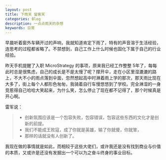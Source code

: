 ```yaml
---
layout: post
title: 下雨天 留客天
categories: Blog
description: 一点点雨天的杂想
keywords: 日常 
---
```


早晨听着窗外车辆开过的声响，我就知道肯定下雨了，特有的声音溶于生活经验，连思考的过程都省略了。不禁想到，自己工作上什么时候也固化下属于自己的行业经验。

昨天手机提醒了入职 MicroStrategy 的事项，原来我已经工作整整 5年了，每每此时总是很焦虑，自己的成长是不是太慢了呢？撑开伞，走在小区里湿漉漉的路上，不大不小的雨点落到伞面，忽然想起高中时淋着雨上学的那次，那天雨比现在大多了，街上每个人都形色匆匆，我骑着自行车慢悠悠到了学校。完全淋湿的一身竞惹得自己哈哈大笑起来，为什么笑，怎么停止了现在都不记得了，那个时候真是开心啊。

雷军说：
>- 创新氛围应该是一个包容失败，包容错误，包容这些东西的文化才是创新的前提。
>- 我们不能成王败寇，成了你就是英雄，输了你就傻，你就笨，
>- 那样的话就没有人创新了。

我现在做的事情就是如此，而相较于这些大佬们，或许我还是没有找到商业与价值的本质，又或许是还没有发掘出一个可以为之奋斗终身的事业目标。
